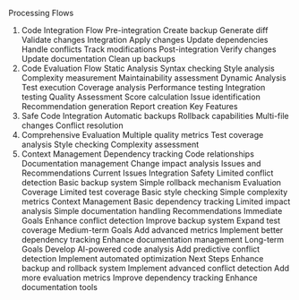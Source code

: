Processing Flows
1. Code Integration Flow
Pre-integration
Create backup
Generate diff
Validate changes
Integration
Apply changes
Update dependencies
Handle conflicts
Track modifications
Post-integration
Verify changes
Update documentation
Clean up backups
2. Code Evaluation Flow
Static Analysis
Syntax checking
Style analysis
Complexity measurement
Maintainability assessment
Dynamic Analysis
Test execution
Coverage analysis
Performance testing
Integration testing
Quality Assessment
Score calculation
Issue identification
Recommendation generation
Report creation
Key Features
1. Safe Code Integration
Automatic backups
Rollback capabilities
Multi-file changes
Conflict resolution
2. Comprehensive Evaluation
Multiple quality metrics
Test coverage analysis
Style checking
Complexity assessment
3. Context Management
Dependency tracking
Code relationships
Documentation management
Change impact analysis
Issues and Recommendations
Current Issues
Integration Safety
Limited conflict detection
Basic backup system
Simple rollback mechanism
Evaluation Coverage
Limited test coverage
Basic style checking
Simple complexity metrics
Context Management
Basic dependency tracking
Limited impact analysis
Simple documentation handling
Recommendations
Immediate Goals
Enhance conflict detection
Improve backup system
Expand test coverage
Medium-term Goals
Add advanced metrics
Implement better dependency tracking
Enhance documentation management
Long-term Goals
Develop AI-powered code analysis
Add predictive conflict detection
Implement automated optimization
Next Steps
Enhance backup and rollback system
Implement advanced conflict detection
Add more evaluation metrics
Improve dependency tracking
Enhance documentation tools
